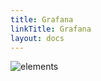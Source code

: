 ```yaml
---
title: Grafana
linkTitle: Grafana
layout: docs
---
```


![elements](/images/github-release-flow-deploy-grafana-elements.svg)
